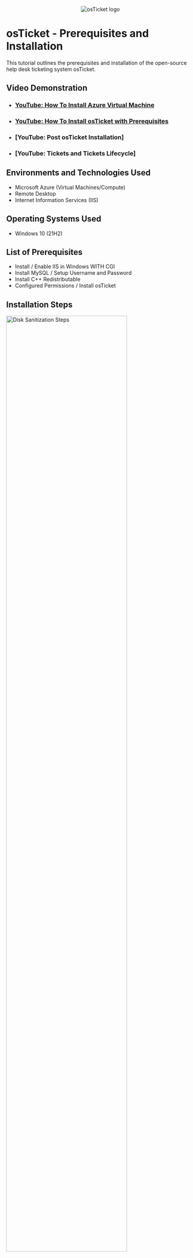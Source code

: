 <p align="center">
<img src="https://i.imgur.com/Clzj7Xs.png" alt="osTicket logo"/>
</p>

<h1>osTicket - Prerequisites and Installation</h1>
This tutorial outlines the prerequisites and installation of the open-source help desk ticketing system osTicket.<br />


<h2>Video Demonstration</h2>

- ### [YouTube: How To Install Azure Virtual Machine](https://youtu.be/Lzhm4nWPv9w)
- ### [YouTube: How To Install osTicket with Prerequisites](https://youtu.be/3X6N6Irhiiw)
- ### [YouTube: Post osTicket Installation]
- ### [YouTube: Tickets and Tickets Lifecycle]

<h2>Environments and Technologies Used</h2>

- Microsoft Azure (Virtual Machines/Compute)
- Remote Desktop
- Internet Information Services (IIS)

<h2>Operating Systems Used </h2>

- Windows 10</b> (21H2)

<h2>List of Prerequisites</h2>

- Install / Enable IIS in Windows WITH CGI
- Install MySQL / Setup Username and Password
- Install C++ Redistributable
- Configured Permissions / Install osTicket


<h2>Installation Steps</h2>

<p>
<img src="https://i.imgur.com/CXYjNsj.png" height="80%" width="80%" alt="Disk Sanitization Steps"/>
</p>
<p>
Configuring IIS with CGI to allow as a web server your computer to serve up websites.
</p>
<br />

<p>
<img src="https://i.imgur.com/FNTrn2r.png height="80%" width="80%" alt="Disk Sanitization Steps"/>
</p>
<p>
Using MySQL server to access and installing it's database to your computer so osTicket would have a place to store it's data.
</p>
<br />

<p>
<img src="https://i.imgur.com/PCugi55.png" height="80%" width="80%" alt="Disk Sanitization Steps"/>
</p>
<p>
Access osTicket broswer and going through the setup process to install osTicket
</p>
<br />
 <p>
<img src="https://i.imgur.com/xGK6tfd.png height="80%" width="80%" alt="Disk Sanitization Steps"/>
</p>
<p>
Installed osTicket and go through the log on screen to create tickets
</p>
<br />                                                                                                
                                                                                                 
